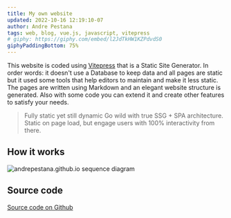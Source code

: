 ```yaml
---
title: My own website
updated: 2022-10-16 12:19:10-07
author: Andre Pestana
tags: web, blog, vue.js, javascript, vitepress
# giphy: https://giphy.com/embed/l2JdTkHW1KZPdvdS0
giphyPaddingBottom: 75%
---
```


<!-- excerpt -->

This website is coded using [Vitepress](https://vitepress.vuejs.org/) that is a Static Site Generator. In order words: it doesn't use a Database to keep data and all pages are static but it used some tools that help editors to maintain and make it less static. The pages are written using Markdown and an elegant website structure is generated. Also with some code you can extend it and create other features to satisfy your needs.

<!-- excerpt -->

> Fully static yet still dynamic
> Go wild with true SSG + SPA architecture. Static on page load, but engage users with 100% interactivity from there.

## How it works

![andrepestana.github.io sequence diagram](/andrepestana.github.io.svg)

## Source code

[Source code on Github](https://github.com/andrepestana/andrepestana.github.io)


